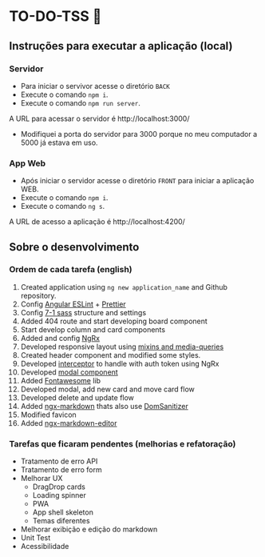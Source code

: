 # TO-DO-TSS 🥁

## Instruções para executar a aplicação (local)

### Servidor
- Para iniciar o servivor acesse o diretório `BACK`
- Execute o comando `npm i`.
- Execute o comando `npm run server`.

A URL para acessar o servidor é http://localhost:3000/
- Modifiquei a porta do servidor para 3000 porque no meu computador a 5000 já estava em uso.

### App Web
- Após iniciar o servidor acesse o diretório `FRONT` para iniciar a aplicação WEB.
- Execute o comando `npm i`.
- Execute o comando `ng s`.

A URL de acesso a aplicação é http://localhost:4200/

## Sobre o desenvolvimento

### Ordem de cada tarefa (english)

1. Created application using `ng new application_name` and Github repository.
2. Config [Angular ESLint](https://github.com/angular-eslint/angular-eslint) + [Prettier](https://github.com/prettier/eslint-plugin-prettier)
3. Config [7-1 sass](https://sass-guidelin.es/#architecture) structure and settings
4. Added 404 route and start developing board component
5. Start develop column and card components
6. Added and config [NgRx](https://ngrx.io/)
7. Developed responsive layout using [mixins and media-queries](https://medium.com/geekculture/sass-media-queries-mixins-1c5e5f605704)
8. Created header component and modified some styles.
9. Developed [interceptor](https://antonyderham.me/post/angular-ngrx-auth-interceptor/) to handle with auth token using NgRx
10. Developed [modal component](https://www.w3schools.com/howto/howto_css_modals.asp)
11. Added [Fontawesome](https://github.com/FortAwesome/angular-fontawesome) lib
12. Developed modal, add new card and move card flow
13. Developed delete and update flow
14. Added [ngx-markdown](https://www.npmjs.com/package/ngx-markdown) thats also use [DomSanitizer](https://angular.io/api/platform-browser/DomSanitizer#domsanitizer)
15. Modified favicon
16. Added [ngx-markdown-editor](https://github.com/lon-yang/ngx-markdown-editor)

### Tarefas que ficaram pendentes (melhorias e refatoração)

- Tratamento de erro API
- Tratamento de erro form
- Melhorar UX
  - DragDrop cards
  - Loading spinner
  - PWA
  - App shell skeleton
  - Temas diferentes
- Melhorar exibição e edição do markdown
- Unit Test
- Acessibilidade
